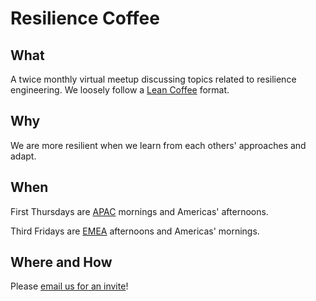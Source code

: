 # Resilience Coffee

## What

A twice monthly virtual meetup discussing topics related to resilience engineering. We loosely follow a [Lean Coffee](http://leancoffee.org/) format.

## Why

We are more resilient when we learn from each others' approaches and adapt.

## When

First Thursdays are [APAC](https://en.m.wikipedia.org/wiki/Asia-Pacific) mornings and Americas' afternoons.

Third Fridays are [EMEA](https://en.m.wikipedia.org/wiki/Europe,_the_Middle_East_and_Africa) afternoons and Americas' mornings.

## Where and How

Please [email us for an invite](mailto:invite@resilience-coffee.org)!

